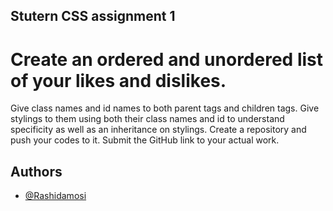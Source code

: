 
## Stutern CSS assignment 1

# Create an ordered and unordered list of your likes and dislikes.
Give class names and id names to both parent tags and children tags. Give stylings to them using both their class names and id to understand specificity as well as an inheritance on stylings.
Create a repository and push your codes to it. Submit the GitHub link to your actual work.




## Authors

- [@Rashidamosi](https://github.com/Rashidamosi)

